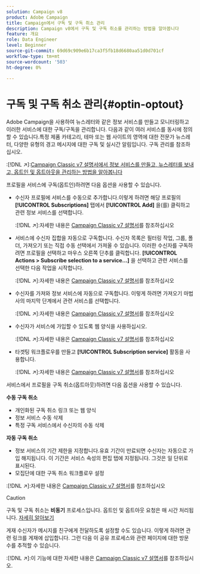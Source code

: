 ```yaml
---
solution: Campaign v8
product: Adobe Campaign
title: Campaign에서 구독 및 구독 취소 관리
description: Campaign v8에서 구독 및 구독 취소를 관리하는 방법을 알아봅니다
feature: 개요
role: Data Engineer
level: Beginner
source-git-commit: 69d69c909e6b17ca3f5fb18d6680aa51d0d701cf
workflow-type: tm+mt
source-wordcount: '503'
ht-degree: 0%

---
```


# 구독 및 구독 취소 관리{#optin-optout}

Adobe Campaign을 사용하여 뉴스레터와 같은 정보 서비스를 만들고 모니터링하고 이러한 서비스에 대한 구독/구독을 관리합니다. 다음과 같이 여러 서비스를 동시에 정의할 수 있습니다.특정 제품 카테고리, 테마 또는 웹 사이트의 영역에 대한 전문가 뉴스레터, 다양한 유형의 경고 메시지에 대한 구독 및 실시간 알림입니다. 구독 관리를 참조하십시오.

:[!DNL :arrow_upper_right:]:[Campaign Classic v7 설명서에서 정보 서비스를 만들고, 뉴스레터를 보내고, 옵트인 및 옵트아웃을 관리하는 방법을 알아봅니다](https://experienceleague.adobe.com/docs/campaign-classic/using/sending-messages/subscriptions-and-referrals/managing-subscriptions.html)

프로필을 서비스에 구독(옵트인)하려면 다음 옵션을 사용할 수 있습니다.

* 수신자 프로필에 서비스를 수동으로 추가합니다.이렇게 하려면 해당 프로필의 **[!UICONTROL Subscriptions]** 탭에서 **[!UICONTROL Add]** 을(를) 클릭하고 관련 정보 서비스를 선택합니다.

   :[!DNL :arrow_upper_right:]:자세한 내용은 [Campaign Classic v7 설명서](https://experienceleague.adobe.com/docs/campaign-classic/using/getting-started/profile-management/editing-a-profile.html?lang=en#deliveries-tab)를 참조하십시오

* 서비스에 수신자 집합을 자동으로 구독합니다. 수신자 목록은 필터링 작업, 그룹, 폴더, 가져오기 또는 직접 수동 선택에서 가져올 수 있습니다. 이러한 수신자를 구독하려면 프로필을 선택하고 마우스 오른쪽 단추를 클릭합니다. **[!UICONTROL Actions > Subscribe selection to a service...]** 을 선택하고 관련 서비스를 선택한 다음 작업을 시작합니다.

   :[!DNL :arrow_upper_right:]:자세한 내용은 [Campaign Classic v7 설명서](https://experienceleague.adobe.com/docs/campaign-classic/using/getting-started/profile-management/editing-a-profile.html?lang=en#deliveries-tab)를 참조하십시오


* 수신자를 가져와 정보 서비스에 자동으로 구독합니다. 이렇게 하려면 가져오기 마법사의 마지막 단계에서 관련 서비스를 선택합니다.

   :[!DNL :arrow_upper_right:]:자세한 내용은 [Campaign Classic v7 설명서](https://experienceleague.adobe.com/docs/campaign-classic/using/getting-started/importing-and-exporting-data/generic-imports-exports/executing-import-jobs.html?lang=en#step-5---additional-step-when-importing-recipients)를 참조하십시오

* 수신자가 서비스에 가입할 수 있도록 웹 양식을 사용하십시오.

   :[!DNL :arrow_upper_right:]:자세한 내용은 [Campaign Classic v7 설명서](https://experienceleague.adobe.com/docs/campaign-classic/using/designing-content/web-forms/use-cases--web-forms.html?lang=en#create-a-subscription--form-with-double-opt-in)를 참조하십시오


* 타겟팅 워크플로우를 만들고 **[!UICONTROL Subscription service]** 활동을 사용합니다.

   :[!DNL :arrow_upper_right:]:자세한 내용은 [Campaign Classic v7 설명서](https://experienceleague.adobe.com/docs/campaign-classic/using/automating-with-workflows/targeting-activities/subscription-services.html?lang=en#example--subscribe-a-list-of-recipients-to-a-newsletter)를 참조하십시오


서비스에서 프로필을 구독 취소(옵트아웃)하려면 다음 옵션을 사용할 수 있습니다.

**수동 구독 취소**

* 개인화된 구독 취소 링크 또는 웹 양식
* 정보 서비스 수동 삭제
* 특정 구독 서비스에서 수신자의 수동 삭제

**자동 구독 취소**

* 정보 서비스의 기간 제한을 지정합니다.유효 기간이 만료되면 수신자는 자동으로 가입 해지됩니다. 이 기간은 서비스 속성의 편집 탭에 지정됩니다. 그것은 일 단위로 표시된다.
* 모집단에 대한 구독 취소 워크플로우 설정

:[!DNL :arrow_upper_right:]:자세한 내용은 [Campaign Classic v7 설명서](https://experienceleague.adobe.com/docs/campaign-classic/using/sending-messages/subscriptions-and-referrals/managing-subscriptions.html?lang=en#unsubscribing-a-recipient-from-a-service)를 참조하십시오


>[!CAUTION]
>
>구독 및 구독 취소는 **비동기** 프로세스입니다. 옵트인 및 옵트아웃 요청은 매 시간 처리됩니다. [자세히 알아보기](../dev/new-apis.md#sub-apis)

게재 수신자가 메시지를 친구에게 전달하도록 설정할 수도 있습니다. 이렇게 하려면 관련 링크를 게재에 삽입합니다. 그런 다음 이 공유 프로세스와 관련 페이지에 대한 방문 수를 추적할 수 있습니다.

:[!DNL :arrow_upper_right:]:이 기능에 대한 자세한 내용은 [Campaign Classic v7 설명서](https://experienceleague.adobe.com/docs/campaign-classic/using/sending-messages/subscriptions-and-referrals/viral-and-social-marketing.html?lang=en#viral-marketing--forward-to-a-friend)를 참조하십시오.